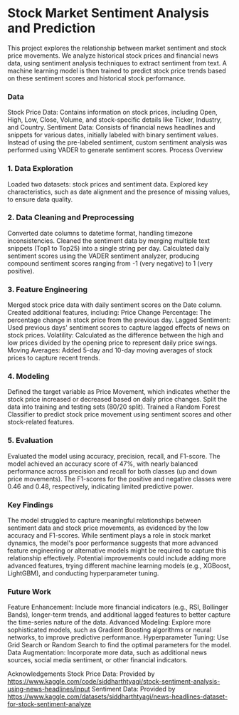 # Stock Market Sentiment Analysis and Prediction

This project explores the relationship between market sentiment and stock price movements. We analyze historical stock prices and financial news data, using sentiment analysis techniques to extract sentiment from text. A machine learning model is then trained to predict stock price trends based on these sentiment scores and historical stock performance.

### Data
Stock Price Data: Contains information on stock prices, including Open, High, Low, Close, Volume, and stock-specific details like Ticker, Industry, and Country.
Sentiment Data: Consists of financial news headlines and snippets for various dates, initially labeled with binary sentiment values. Instead of using the pre-labeled sentiment, custom sentiment analysis was performed using VADER to generate sentiment scores.
Process Overview
### 1. Data Exploration
Loaded two datasets: stock prices and sentiment data.
Explored key characteristics, such as date alignment and the presence of missing values, to ensure data quality.
### 2. Data Cleaning and Preprocessing
Converted date columns to datetime format, handling timezone inconsistencies.
Cleaned the sentiment data by merging multiple text snippets (Top1 to Top25) into a single string per day.
Calculated daily sentiment scores using the VADER sentiment analyzer, producing compound sentiment scores ranging from -1 (very negative) to 1 (very positive).
### 3. Feature Engineering
Merged stock price data with daily sentiment scores on the Date column.
Created additional features, including:
Price Change Percentage: The percentage change in stock price from the previous day.
Lagged Sentiment: Used previous days' sentiment scores to capture lagged effects of news on stock prices.
Volatility: Calculated as the difference between the high and low prices divided by the opening price to represent daily price swings.
Moving Averages: Added 5-day and 10-day moving averages of stock prices to capture recent trends.
### 4. Modeling
Defined the target variable as Price Movement, which indicates whether the stock price increased or decreased based on daily price changes.
Split the data into training and testing sets (80/20 split).
Trained a Random Forest Classifier to predict stock price movement using sentiment scores and other stock-related features.
### 5. Evaluation
Evaluated the model using accuracy, precision, recall, and F1-score.
The model achieved an accuracy score of 47%, with nearly balanced performance across precision and recall for both classes (up and down price movements).
The F1-scores for the positive and negative classes were 0.46 and 0.48, respectively, indicating limited predictive power.
### Key Findings
The model struggled to capture meaningful relationships between sentiment data and stock price movements, as evidenced by the low accuracy and F1-scores.
While sentiment plays a role in stock market dynamics, the model's poor performance suggests that more advanced feature engineering or alternative models might be required to capture this relationship effectively.
Potential improvements could include adding more advanced features, trying different machine learning models (e.g., XGBoost, LightGBM), and conducting hyperparameter tuning.
### Future Work
Feature Enhancement: Include more financial indicators (e.g., RSI, Bollinger Bands), longer-term trends, and additional lagged features to better capture the time-series nature of the data.
Advanced Modeling: Explore more sophisticated models, such as Gradient Boosting algorithms or neural networks, to improve predictive performance.
Hyperparameter Tuning: Use Grid Search or Random Search to find the optimal parameters for the model.
Data Augmentation: Incorporate more data, such as additional news sources, social media sentiment, or other financial indicators.



Acknowledgements
Stock Price Data: Provided by https://www.kaggle.com/code/siddharthtyagi/stock-sentiment-analysis-using-news-headlines/input
Sentiment Data: Provided by https://www.kaggle.com/datasets/siddharthtyagi/news-headlines-dataset-for-stock-sentiment-analyze
